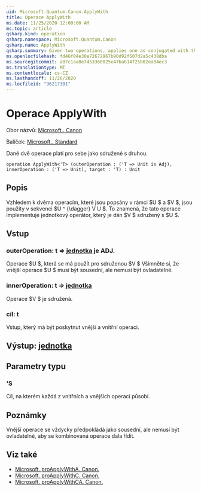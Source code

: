 ```yaml
---
uid: Microsoft.Quantum.Canon.ApplyWith
title: Operace ApplyWith
ms.date: 11/25/2020 12:00:00 AM
ms.topic: article
qsharp.kind: operation
qsharp.namespace: Microsoft.Quantum.Canon
qsharp.name: ApplyWith
qsharp.summary: Given two operations, applies one as conjugated with the other.
ms.openlocfilehash: fd46f84e30e72672967b90d92f507d2a5c438dba
ms.sourcegitcommit: a87c1aa8e7453360025e47ba614f25b02ea84ec3
ms.translationtype: MT
ms.contentlocale: cs-CZ
ms.lasthandoff: 11/26/2020
ms.locfileid: "96217301"
---
```

# <a name="applywith-operation"></a>Operace ApplyWith

Obor názvů: [Microsoft.. Canon](xref:Microsoft.Quantum.Canon)

Balíček: [Microsoft.. Standard](https://nuget.org/packages/Microsoft.Quantum.Standard)


Dané dvě operace platí pro sebe jako sdružené s druhou.

```qsharp
operation ApplyWith<'T> (outerOperation : ('T => Unit is Adj), innerOperation : ('T => Unit), target : 'T) : Unit
```


## <a name="description"></a>Popis

Vzhledem k dvěma operacím, které jsou popsány v rámci $U $ a $V $, jsou použity v sekvenci $U ^ {\dagger} V U $. To znamená, že tato operace implementuje jednotkový operátor, který je dán $V $ sdružený s $U $.

## <a name="input"></a>Vstup

### <a name="outeroperation--t--unit--is-adj"></a>outerOperation: t => [jednotka](xref:microsoft.quantum.lang-ref.unit)  je ADJ.

Operace $U $, která se má použít pro sdruženou $V $ Všimněte si, že vnější operace $U $ musí být sousední, ale nemusí být ovladatelné.


### <a name="inneroperation--t--unit"></a>innerOperation: t => [jednotka](xref:microsoft.quantum.lang-ref.unit) 

Operace $V $ je sdružená.


### <a name="target--t"></a>cíl: t

Vstup, který má být poskytnut vnější a vnitřní operaci.



## <a name="output--unit"></a>Výstup: [jednotka](xref:microsoft.quantum.lang-ref.unit)



## <a name="type-parameters"></a>Parametry typu

### <a name="t"></a>'S

Cíl, na kterém každá z vnitřních a vnějších operací působí.

## <a name="remarks"></a>Poznámky

Vnější operace se vždycky předpokládá jako sousední, ale nemusí být ovladatelné, aby se kombinovaná operace dala řídit.

## <a name="see-also"></a>Viz také

- [Microsoft. proApplyWithA. Canon.](xref:Microsoft.Quantum.Canon.ApplyWithA)
- [Microsoft. proApplyWithC. Canon.](xref:Microsoft.Quantum.Canon.ApplyWithC)
- [Microsoft. proApplyWithCA. Canon.](xref:Microsoft.Quantum.Canon.ApplyWithCA)